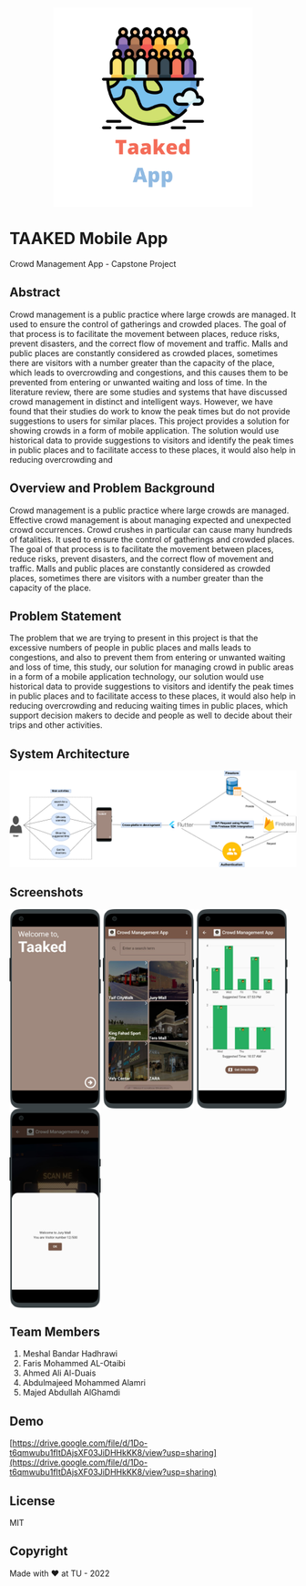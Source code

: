 <p align="center">
    <img align="center" src="https://raw.githubusercontent.com/farisc0de/TaakedApp/main/Taaked%20App%20Logo.png" height="350px" />
</p>

# TAAKED Mobile App

Crowd Management App - Capstone Project

## Abstract

Crowd management is a public practice where large crowds are managed. It used to ensure the control of gatherings and crowded places. The goal of that process is to facilitate the movement between places, reduce risks, prevent disasters, and the correct flow of movement and traffic. Malls and public places are constantly considered as crowded places, sometimes there are visitors with a number greater than the capacity of the place, which leads to overcrowding and congestions, and this causes them to be prevented from entering or unwanted waiting and loss of time. In the literature review, there are some studies and systems that have discussed crowd management in distinct and intelligent ways. However, we have found that their studies do work to know the peak times but do not provide suggestions to users for similar places. This project provides a solution for showing crowds in a form of mobile application. The solution would use historical data to provide suggestions to visitors and identify the peak times in public places and to facilitate access to these places, it would also help in reducing overcrowding and

## Overview and Problem Background

Crowd management is a public practice where large crowds are managed. Effective crowd management is about managing expected and unexpected crowd occurrences. Crowd crushes in particular can cause many hundreds of fatalities. It used to ensure the control of gatherings and crowded places. The goal of that process is to facilitate the movement between places, reduce risks, prevent disasters, and the correct flow of movement and traffic. Malls and public places are constantly considered as crowded places, sometimes there are visitors with a number greater than the capacity of the place.

## Problem Statement

The problem that we are trying to present in this project is that the excessive numbers of people in public places and malls leads to congestions, and also to prevent them from entering or unwanted waiting and loss of time, this study, our solution for managing crowd in public areas in a form of a mobile application technology, our solution would use historical data to provide suggestions to visitors and identify the peak times in public places and to facilitate access to these places, it would also help in reducing overcrowding and reducing waiting times in public places, which support decision makers to decide and people as well to decide about their trips and other activities.

## System Architecture

![System Architecture](https://raw.githubusercontent.com/farisc0de/TaakedApp/main/System%20Architecture.png)

## Screenshots

<img align="center" src="https://raw.githubusercontent.com/farisc0de/TaakedApp/main/screenshots/Splash.png" height="350px" /> <img align="center" src="https://raw.githubusercontent.com/farisc0de/TaakedApp/main/screenshots/Main%20Page.png" height="350px" /> <img align="center" src="https://raw.githubusercontent.com/farisc0de/TaakedApp/main/screenshots/Peak%20Charts.png" height="350px" /> <img align="center" src="https://raw.githubusercontent.com/farisc0de/TaakedApp/main/screenshots/QR%20Scanner.png" height="350px" />



## Team Members

1. Meshal Bandar Hadhrawi
2. Faris Mohammed AL-Otaibi
3. Ahmed Ali Al-Duais
4. Abdulmajeed Mohammed Alamri
5. Majed Abdullah AlGhamdi

## Demo

[https://drive.google.com/file/d/1Do-t6qmwubu1fItDAjsXF03JiDHHkKK8/view?usp=sharing](https://drive.google.com/file/d/1Do-t6qmwubu1fItDAjsXF03JiDHHkKK8/view?usp=sharing)

## License

MIT

## Copyright

Made with ❤️ at TU - 2022
